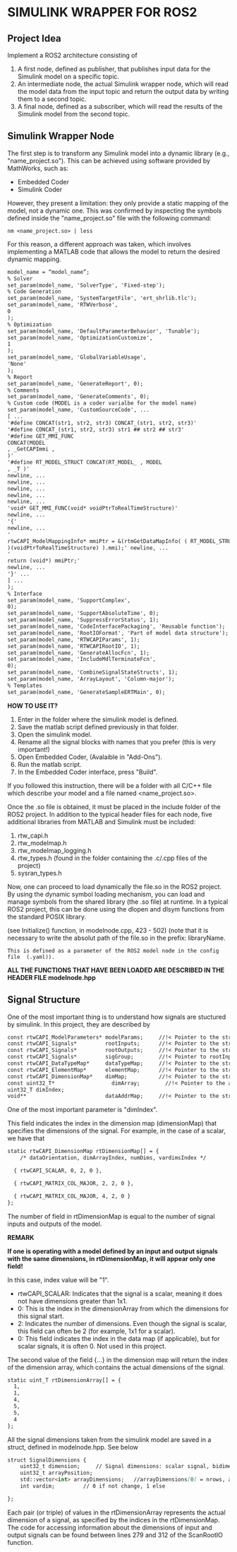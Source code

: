 # SIMULINK WRAPPER FOR ROS2

## Project Idea

Implement a ROS2 architecture consisting of

1. A first node, defined as publisher, that publishes input data for the Simulink model on a specific topic.
2. An intermediate node, the actual Simulink wrapper node, which will read the model data from the input topic and return the output data by writing them to a second topic.
3. A final node, defined as a subscriber, which will read the results of the Simulink model from the second topic.

## Simulink Wrapper Node

The first step is to transform any Simulink model into a dynamic library (e.g., "name_project.so"). This can be achieved using software provided by MathWorks, such as:

- Embedded Coder
- Simulink Coder

However, they present a limitation: they only provide a static mapping of the model, not a dynamic one. This was confirmed by inspecting the symbols defined inside the "name_project.so" file with the following command:

`nm <name_project.so> | less`

For this reason, a different approach was taken, which involves implementing a MATLAB code that allows the model to return the desired dynamic mapping.

```md
model_name = “model_name”;
% Solver
set_param(model_name, 'SolverType', 'Fixed-step');
% Code Generation
set_param(model_name, 'SystemTargetFile', 'ert_shrlib.tlc');
set_param(model_name, 'RTWVerbose',
0
);
% Optimization
set_param(model_name, 'DefaultParameterBehavior', 'Tunable');
set_param(model_name, 'OptimizationCustomize',
1
);
set_param(model_name, 'GlobalVariableUsage',
'None'
);
% Report
set_param(model_name, 'GenerateReport', 0);
% Comments
set_param(model_name, 'GenerateComments', 0);
% Custom code (MODEL is a coder varialbe for the model name)
set_param(model_name, 'CustomSourceCode', ...
[ ...
'#define CONCAT(str1, str2, str3) CONCAT_(str1, str2, str3)'
'#define CONCAT_(str1, str2, str3) str1 ## str2 ## str3'
'#define GET_MMI_FUNC
CONCAT(MODEL
, _GetCAPImmi ,
)'
'#define RT_MODEL_STRUCT CONCAT(RT_MODEL_ , MODEL
, _T )'
newline, ...
newline, ...
newline, ...
newline, ...
newline, ...
'void* GET_MMI_FUNC(void* voidPtrToRealTimeStructure)'
newline, ...
'{'
newline, ...
'
rtwCAPI_ModelMappingInfo* mmiPtr = &(rtmGetDataMapInfo( ( RT_MODEL_STRUCT *
)(voidPtrToRealTimeStructure) ).mmi);' newline, ...
'
return (void*) mmiPtr;'
newline, ...
'}' ...
] ...
);
% Interface
set_param(model_name, 'SupportComplex',
0);
set_param(model_name, 'SupportAbsoluteTime', 0);
set_param(model_name, 'SuppressErrorStatus', 1);
set_param(model_name, 'CodeInterfacePackaging', 'Reusable function');
set_param(model_name, 'RootIOFormat', 'Part of model data structure');
set_param(model_name, 'RTWCAPIParams', 1);
set_param(model_name, 'RTWCAPIRootIO', 1);
set_param(model_name, 'GenerateAllocFcn', 1);
set_param(model_name, 'IncludeMdlTerminateFcn',
0);
set_param(model_name, 'CombineSignalStateStructs', 1);
set_param(model_name, 'ArrayLayout', 'Column-major');
% Templates
set_param(model_name, 'GenerateSampleERTMain', 0);
```

**HOW TO USE IT?**

1. Enter in the folder where the simulink model is defined.
2. Save the matlab script defined previously in that folder.
3. Open the simulink model.
4. Rename all the signal blocks with names that you prefer (this is very important!)
5. Open Embedded Coder, (Avalaible in "Add-Ons").
6. Run the matlab script.
7. In the Embedded Coder interface, press "Build".

If you followed this instruction, there will be a folder with all C/C++ file which describe your model and a file named <name_project.so>.

Once the .so file is obtained, it must be placed in the include folder of the ROS2 project. In addition to the typical header files for each node, five additional libraries from MATLAB and Simulink must be included:

1. rtw_capi.h
2. rtw_modelmap.h
3. rtw_modelmap_logging.h
4. rtw_types.h (found in the folder containing the .c/.cpp files of the project)
5. sysran_types.h

Now, one can proceed to load dynamically the file.so in the ROS2 project.
By using the dynamic symbol loading mechanism, you can load and manage symbols from the shared library (the .so file) at runtime. In a typical ROS2 project, this can be done using the dlopen and dlsym functions from the standard POSIX library.

(see Initialize() function, in modelnode.cpp, 423 - 502)
(note that it is necessary to write the absolut path of the file.so in the prefix: libraryName.

    This is defined as a parameter of the ROS2 model node in the config file  (.yaml)).

**ALL THE FUNCTIONS THAT HAVE BEEN LOADED ARE DESCRIBED IN THE HEADER FILE modelnode.hpp**

## Signal Structure

One of the most important thing is to understand how signals are stuctured by simulink.
In this project, they are described by

```md
const rtwCAPI_ModelParameters* modelParams;     //!< Pointer to the structure storing parameter data.
const rtwCAPI_Signals*         rootInputs;      //!< Pointer to the structure storing root input data.
const rtwCAPI_Signals*         rootOutputs;     //!< Pointer to the structure storing root output data.
const rtwCAPI_Signals*         sigGroup;        //!< Pointer to rootInputs or rootOutputs depending on what structure the node is parsing.
const rtwCAPI_DataTypeMap*     dataTypeMap;     //!< Pointer to the structure storing data types of parameters, inputs and outputs.
const rtwCAPI_ElementMap*      elementMap;      //!< Pointer to the structure storing data for elements of a structured parameter or signal.
const rtwCAPI_DimensionMap*    dimMap;          //!< Pointer to the structure storing the dimensions of parameters, inputs and outputs.
const uint32_T*                  dimArray;        //!< Pointer to the array storing the number of elements for each dimension of parameters, inputs and outputs.
uint32_T dimIndex;
void**                         dataAddrMap;     //!< Pointer to the structure storing the memory location of parameters, inputs and outputs.
```

One of the most important parameter is "dimIndex".

This field indicates the index in the dimension map (dimensionMap) that specifies the dimensions of the signal. For example, in the case of a scalar, we have that

```md
static rtwCAPI_DimensionMap rtDimensionMap[] = {
    /* dataOrientation, dimArrayIndex, numDims, vardimsIndex */

  { rtwCAPI_SCALAR, 0, 2, 0 },

  { rtwCAPI_MATRIX_COL_MAJOR, 2, 2, 0 },

  { rtwCAPI_MATRIX_COL_MAJOR, 4, 2, 0 }
};

```


The number of field in rtDimensionMap is equal to the number of signal inputs and outputs of the model.

**REMARK**

**If one is operating with a model defined by an input and output signals with the same dimensions, in rtDimensionMap, it will appear only one field!**

In this case, index value will be "1".

- rtwCAPI_SCALAR: Indicates that the signal is a scalar, meaning it does not have dimensions greater than 1x1.
- 0: This is the index in the dimensionArray from which the dimensions for this signal start.
- 2: Indicates the number of dimensions. Even though the signal is scalar, this field can often be 2 (for example, 1x1 for a scalar).
- 0: This field indicates the index in the data map (if applicable), but for scalar signals, it is often 0. Not used in this project.

The second value of the field {...} in the dimension map will return the index of the dimension array, which contains the actual dimensions of the signal.

```md
static uint_T rtDimensionArray[] = {
  1,
  1,
  4,
  5,
  5,
  4
};
```

All the signal dimensions taken from the simulink model are saved in a struct, defined in modelnode.hpp. See below

```md
struct SignalDimensions {
    uint32_t dimension;     // Signal dimensions: scalar signal, bidimensional signal (e.g matrix), etc...
    uint32_t arrayPosition;
    std::vector<int> arrayDimensions;   //arrayDimensions[0] = nrows, arrayDimensions[1] = ncolumns, arrayDimensions[2] = nlayers
    int vardim;         // 0 if not change, 1 else

};
```

Each pair (or triple) of values in the rtDimensionArray represents the actual dimension of a signal, as specified by the indices in the rtDimensionMap.
The code for accessing information about the dimensions of input and output signals can be found between lines 279 and 312 of the ScanRootIO function.

